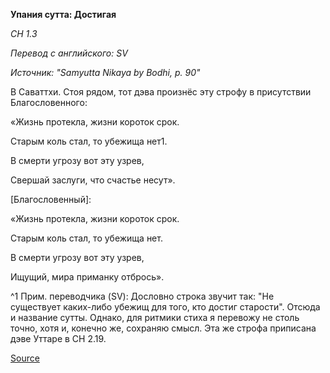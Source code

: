 **Упания сутта: Достигая**

_СН 1\.3_

_Перевод с английского: SV_

_Источник: "Samyutta Nikaya by Bodhi, p\. 90"_

В Саваттхи\. Стоя рядом, тот дэва произнёс эту строфу в присутствии Благословенного:

«Жизнь протекла, жизни короток срок\.

Старым коль стал, то убежища нет1\.

В смерти угрозу вот эту узрев,

Свершай заслуги, что счастье несут»\.

\[Благословенный\]:

«Жизнь протекла, жизни короток срок\.

Старым коль стал, то убежища нет\.

В смерти угрозу вот эту узрев,

Ищущий, мира приманку отбрось»\.

^1 Прим\. переводчика \(SV\): Дословно строка звучит так: "Не существует каких\-либо убежищ для того, кто достиг старости"\. Отсюда и название сутты\. Однако, для ритмики стиха я перевожу не столь точно, хотя и, конечно же, сохраняю смысл\. Эта же строфа приписана дэве Уттаре в СН 2\.19\.

[Source](https://www\.theravada\.ru/Teaching/Canon/Suttanta/Texts/sn1_3\-upaniya\-sutta\-sv\.htm)